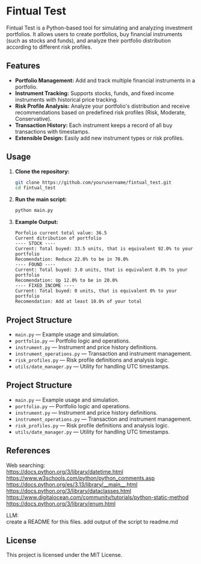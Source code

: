 # Fintual Test

Fintual Test is a Python-based tool for simulating and analyzing investment portfolios. It allows users to create portfolios, buy financial instruments (such as stocks and funds), and analyze their portfolio distribution according to different risk profiles.

## Features

- **Portfolio Management:** Add and track multiple financial instruments in a portfolio.
- **Instrument Tracking:** Supports stocks, funds, and fixed income instruments with historical price tracking.
- **Risk Profile Analysis:** Analyze your portfolio's distribution and receive recommendations based on predefined risk profiles (Risk, Moderate, Conservative).
- **Transaction History:** Each instrument keeps a record of all buy transactions with timestamps.
- **Extensible Design:** Easily add new instrument types or risk profiles.

## Usage

1. **Clone the repository:**
   ```sh
   git clone https://github.com/yourusername/fintual_test.git
   cd fintual_test
   ```

2. **Run the main script:**
   ```sh
   python main.py
   ```

3. **Example Output:**
   ```
   Porfolio current total value: 36.5
   Current ditribution of portfolio
   ---- STOCK ----
   Current: Total buyed: 33.5 units, that is equivalent 92.0% to your portfolio
   Recomendation: Reduce 22.0% to be in 70.0%
   ---- FOUND ----
   Current: Total buyed: 3.0 units, that is equivalent 8.0% to your portfolio
   Recomendation: Up 12.0% to be in 20.0%
   ---- FIXED_INCOME ----
   Current: Total buyed: 0 units, that is equivalent 0% to your portfolio
   Recomendation: Add at least 10.0% of your total
   ```

## Project Structure

- `main.py` — Example usage and simulation.
- `portfolio.py` — Portfolio logic and operations.
- `instrument.py` — Instrument and price history definitions.
- `instrument_operations.py` — Transaction and instrument management.
- `risk_profiles.py` — Risk profile definitions and analysis logic.
- `utils/date_manager.py` — Utility for handling UTC timestamps.

## Project Structure

- `main.py` — Example usage and simulation.
- `portfolio.py` — Portfolio logic and operations.
- `instrument.py` — Instrument and price history definitions.
- `instrument_operations.py` — Transaction and instrument management.
- `risk_profiles.py` — Risk profile definitions and analysis logic.
- `utils/date_manager.py` — Utility for handling UTC timestamps.

## References

Web searching:  
https://docs.python.org/3/library/datetime.html  
https://www.w3schools.com/python/python_comments.asp  
https://docs.python.org/es/3.13/library/__main__.html  
https://docs.python.org/3/library/dataclasses.html  
https://www.digitalocean.com/community/tutorials/python-static-method  
https://docs.python.org/3/library/enum.html  

LLM:  
create a README for this files.
add output of the script to readme.md

## License

This project is licensed under the MIT License.